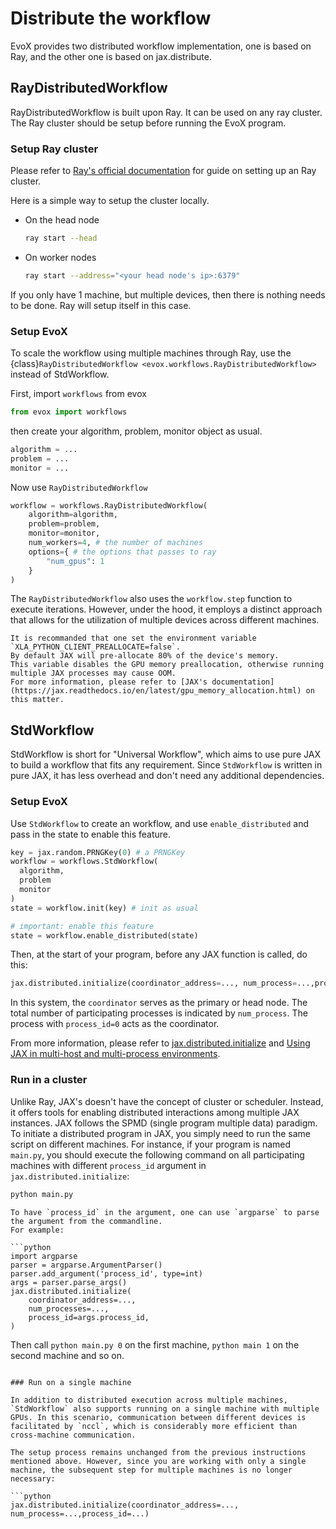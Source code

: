 # Distribute the workflow

EvoX provides two distributed workflow implementation, one is based on Ray, and the other one is based on jax.distribute.

## RayDistributedWorkflow

RayDistributedWorkflow is built upon Ray. It can be used on any ray cluster. The Ray cluster should be setup before running the EvoX program.

### Setup Ray cluster

Please refer to [Ray's official documentation](https://docs.ray.io/en/latest/cluster/getting-started.html) for guide on setting up an Ray cluster.

Here is a simple way to setup the cluster locally.

- On the head node
  ```bash
  ray start --head
  ```
- On worker nodes
  ```bash
  ray start --address="<your head node's ip>:6379"
  ```

If you only have 1 machine, but multiple devices, then there is nothing needs to be done. Ray will setup itself in this case.

### Setup EvoX

To scale the workflow using multiple machines through Ray, use the {class}`RayDistributedWorkflow <evox.workflows.RayDistributedWorkflow>` instead of StdWorkflow.

First, import `workflows` from evox

```python
from evox import workflows
```

then create your algorithm, problem, monitor object as usual.

```python
algorithm = ...
problem = ...
monitor = ...
```

Now use `RayDistributedWorkflow`
```python
workflow = workflows.RayDistributedWorkflow(
    algorithm=algorithm,
    problem=problem,
    monitor=monitor,
    num_workers=4, # the number of machines
    options={ # the options that passes to ray
        "num_gpus": 1
    }
)
```

The `RayDistributedWorkflow` also uses the `workflow.step` function to execute iterations. However, under the hood, it employs a distinct approach that allows for the utilization of multiple devices across different machines.

```{tip}
It is recommanded that one set the environment variable `XLA_PYTHON_CLIENT_PREALLOCATE=false`.
By default JAX will pre-allocate 80% of the device's memory.
This variable disables the GPU memory preallocation, otherwise running multiple JAX processes may cause OOM.
For more information, please refer to [JAX's documentation](https://jax.readthedocs.io/en/latest/gpu_memory_allocation.html) on this matter.
```

## StdWorkflow

StdWorkflow is short for "Universal Workflow",
which aims to use pure JAX to build a workflow that fits any requirement.
Since `StdWorkflow` is written in pure JAX, it has less overhead and don't need any additional dependencies.

### Setup EvoX

Use `StdWorkflow` to create an workflow,
and use `enable_distributed` and pass in the state to enable this feature.

```python
key = jax.random.PRNGKey(0) # a PRNGKey
workflow = workflows.StdWorkflow(
  algorithm,
  problem
  monitor
)
state = workflow.init(key) # init as usual

# important: enable this feature
state = workflow.enable_distributed(state)
```

Then, at the start of your program, before any JAX function is called, do this:

```python
jax.distributed.initialize(coordinator_address=..., num_process=...,process_id=...)
```

In this system, the `coordinator` serves as the primary or head node. The total number of participating processes is indicated by `num_process`. The process with `process_id=0` acts as the coordinator.

From more information, please refer to [jax.distributed.initialize](https://jax.readthedocs.io/en/latest/_autosummary/jax.distributed.initialize.html) and [Using JAX in multi-host and multi-process environments](https://jax.readthedocs.io/en/latest/multi_process.html).

### Run in a cluster

Unlike Ray, JAX's doesn't have the concept of cluster or scheduler.
Instead, it offers tools for enabling distributed interactions among multiple JAX instances. JAX follows the SPMD (single program multiple data) paradigm. To initiate a distributed program in JAX, you simply need to run the same script on different machines. For instance, if your program is named `main.py`, you should execute the following command on all participating machines with different `process_id` argument in `jax.distributed.initialize`:

```bash
python main.py
```

```{tip}
To have `process_id` in the argument, one can use `argparse` to parse the argument from the commandline.
For example:

```python
import argparse
parser = argparse.ArgumentParser()
parser.add_argument('process_id', type=int)
args = parser.parse_args()
jax.distributed.initialize(
    coordinator_address=...,
    num_processes=...,
    process_id=args.process_id,
)
```

Then call `python main.py 0` on the first machine, `python main 1` on the second machine and so on.

```

### Run on a single machine

In addition to distributed execution across multiple machines, `StdWorkflow` also supports running on a single machine with multiple GPUs. In this scenario, communication between different devices is facilitated by `nccl`, which is considerably more efficient than cross-machine communication.

The setup process remains unchanged from the previous instructions mentioned above. However, since you are working with only a single machine, the subsequent step for multiple machines is no longer necessary:

```python
jax.distributed.initialize(coordinator_address=..., num_process=...,process_id=...)
```
